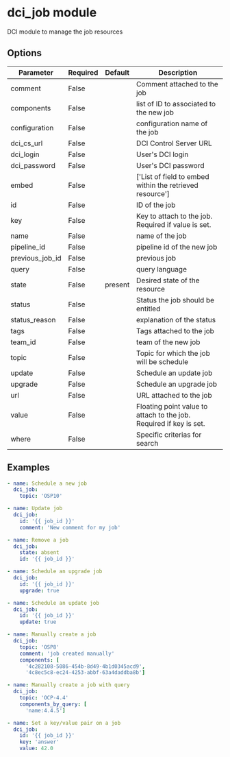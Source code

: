 # dci_job module

DCI module to manage the job resources

## Options

| Parameter | Required | Default | Description |
| --------- | -------- | ------- | ----------- |
| comment | False |  | Comment attached to the job |
| components | False |  | list of ID to associated to the new job |
| configuration | False |  | configuration name of the job |
| dci_cs_url | False |  | DCI Control Server URL |
| dci_login | False |  | User's DCI login |
| dci_password | False |  | User's DCI password |
| embed | False |  | ['List of field to embed within the retrieved resource'] |
| id | False |  | ID of the job |
| key | False |  | Key to attach to the job. Required if value is set. |
| name | False |  | name of the job |
| pipeline_id | False |  | pipeline id of the new job |
| previous_job_id | False |  | previous job |
| query | False |  | query language |
| state | False | present | Desired state of the resource |
| status | False |  | Status the job should be entitled |
| status_reason | False |  | explanation of the status |
| tags | False |  | Tags attached to the job |
| team_id | False |  | team of the new job |
| topic | False |  | Topic for which the job will be schedule |
| update | False |  | Schedule an update job |
| upgrade | False |  | Schedule an upgrade job |
| url | False |  | URL attached to the job |
| value | False |  | Floating point value to attach to the job. Required if key is set. |
| where | False |  | Specific criterias for search |

## Examples

```yaml
- name: Schedule a new job
  dci_job:
    topic: 'OSP10'

- name: Update job
  dci_job:
    id: '{{ job_id }}'
    comment: 'New comment for my job'

- name: Remove a job
  dci_job:
    state: absent
    id: '{{ job_id }}'

- name: Schedule an upgrade job
  dci_job:
    id: '{{ job_id }}'
    upgrade: true

- name: Schedule an update job
  dci_job:
    id: '{{ job_id }}'
    update: true

- name: Manually create a job
  dci_job:
    topic: 'OSP8'
    comment: 'job created manually'
    components: [
      '4c282108-5086-454b-8d49-4b1d0345acd9',
      '4c8ec5c8-ec24-4253-abbf-63a4daddba8b']

- name: Manually create a job with query
  dci_job:
    topic: 'OCP-4.4'
    components_by_query: [
      'name:4.4.5']

- name: Set a key/value pair on a job
  dci_job:
    id: '{{ job_id }}'
    key: 'answer'
    value: 42.0
```
